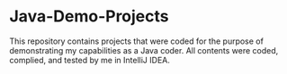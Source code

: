 # Java-Demo-Projects

This repository contains projects that were coded for the purpose of demonstrating my capabilities as a Java coder.  All contents were coded, complied, and tested by me in IntelliJ IDEA.
